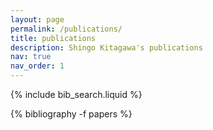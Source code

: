 ```yaml
---
layout: page
permalink: /publications/
title: publications
description: Shingo Kitagawa's publications 
nav: true
nav_order: 1
---
```

<!-- _pages/publications.md -->

<!-- Bibsearch Feature -->

{% include bib_search.liquid %}

<div class="publications">

{% bibliography -f papers %}

</div>
